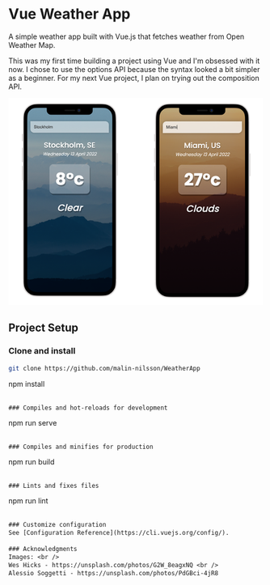 # Vue Weather App

A simple weather app built with Vue.js that fetches weather from Open Weather Map. 

This was my first time building a project using Vue and I'm obsessed with it now. I chose to use the options API because the syntax looked a bit simpler as a beginner. For my next Vue project, I plan on trying out the composition API.


![](./src/assets/iPhone-screenshot.png)

## Project Setup
### Clone and install
```sh
git clone https://github.com/malin-nilsson/WeatherApp
```
npm install
```

### Compiles and hot-reloads for development
```
npm run serve
```

### Compiles and minifies for production
```
npm run build
```

### Lints and fixes files
```
npm run lint
```

### Customize configuration
See [Configuration Reference](https://cli.vuejs.org/config/).

### Acknowledgments
Images: <br />
Wes Hicks - https://unsplash.com/photos/G2W_8eagxNQ <br />
Alessio Soggetti - https://unsplash.com/photos/PdGBci-4jR8
